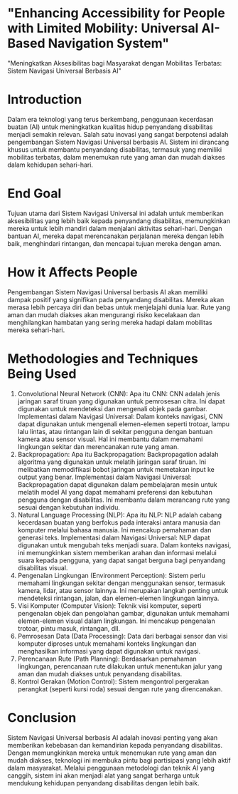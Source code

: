 # "Enhancing Accessibility for People with Limited Mobility: Universal AI-Based Navigation System"
"Meningkatkan Aksesibilitas bagi Masyarakat dengan Mobilitas Terbatas: Sistem Navigasi Universal Berbasis AI"

# Introduction
Dalam era teknologi yang terus berkembang, penggunaan kecerdasan buatan (AI) untuk meningkatkan kualitas hidup penyandang disabilitas menjadi semakin relevan. Salah satu inovasi yang sangat berpotensi adalah pengembangan Sistem Navigasi Universal berbasis AI. Sistem ini dirancang khusus untuk membantu penyandang disabilitas, termasuk yang memiliki mobilitas terbatas, dalam menemukan rute yang aman dan mudah diakses dalam kehidupan sehari-hari.

# End Goal
Tujuan utama dari Sistem Navigasi Universal ini adalah untuk memberikan aksesibilitas yang lebih baik kepada penyandang disabilitas, memungkinkan mereka untuk lebih mandiri dalam menjalani aktivitas sehari-hari. Dengan bantuan AI, mereka dapat merencanakan perjalanan mereka dengan lebih baik, menghindari rintangan, dan mencapai tujuan mereka dengan aman.

# How it Affects People
Pengembangan Sistem Navigasi Universal berbasis AI akan memiliki dampak positif yang signifikan pada penyandang disabilitas. Mereka akan merasa lebih percaya diri dan bebas untuk menjelajahi dunia luar. Rute yang aman dan mudah diakses akan mengurangi risiko kecelakaan dan menghilangkan hambatan yang sering mereka hadapi dalam mobilitas mereka sehari-hari.

# Methodologies and Techniques Being Used
1. Convolutional Neural Network (CNN):
Apa itu CNN: CNN adalah jenis jaringan saraf tiruan yang digunakan untuk pemrosesan citra. Ini dapat digunakan untuk mendeteksi dan mengenali objek pada gambar.
Implementasi dalam Navigasi Universal: Dalam konteks navigasi, CNN dapat digunakan untuk mengenali elemen-elemen seperti trotoar, lampu lalu lintas, atau rintangan lain di sekitar pengguna dengan bantuan kamera atau sensor visual. Hal ini membantu dalam memahami lingkungan sekitar dan merencanakan rute yang aman.
3. Backpropagation:
Apa itu Backpropagation: Backpropagation adalah algoritma yang digunakan untuk melatih jaringan saraf tiruan. Ini melibatkan memodifikasi bobot jaringan untuk memetakan input ke output yang benar.
Implementasi dalam Navigasi Universal: Backpropagation dapat digunakan dalam pembelajaran mesin untuk melatih model AI yang dapat memahami preferensi dan kebutuhan pengguna dengan disabilitas. Ini membantu dalam merancang rute yang sesuai dengan kebutuhan individu.
4. Natural Language Processing (NLP):
Apa itu NLP: NLP adalah cabang kecerdasan buatan yang berfokus pada interaksi antara manusia dan komputer melalui bahasa manusia. Ini mencakup pemahaman dan generasi teks.
Implementasi dalam Navigasi Universal: NLP dapat digunakan untuk mengubah teks menjadi suara. Dalam konteks navigasi, ini memungkinkan sistem memberikan arahan dan informasi melalui suara kepada pengguna, yang dapat sangat berguna bagi penyandang disabilitas visual.
5. Pengenalan Lingkungan (Environment Perception): Sistem perlu memahami lingkungan sekitar dengan menggunakan sensor, termasuk kamera, lidar, atau sensor lainnya. Ini merupakan langkah penting untuk mendeteksi rintangan, jalan, dan elemen-elemen lingkungan lainnya.
6. Visi Komputer (Computer Vision): Teknik visi komputer, seperti pengenalan objek dan pengolahan gambar, digunakan untuk memahami elemen-elemen visual dalam lingkungan. Ini mencakup pengenalan trotoar, pintu masuk, rintangan, dll.
7. Pemrosesan Data (Data Processing): Data dari berbagai sensor dan visi komputer diproses untuk memahami konteks lingkungan dan menghasilkan informasi yang dapat digunakan untuk navigasi.
8. Perencanaan Rute (Path Planning): Berdasarkan pemahaman lingkungan, perencanaan rute dilakukan untuk menentukan jalur yang aman dan mudah diakses untuk penyandang disabilitas.
9. Kontrol Gerakan (Motion Control): Sistem mengontrol pergerakan perangkat (seperti kursi roda) sesuai dengan rute yang direncanakan.

# Conclusion
Sistem Navigasi Universal berbasis AI adalah inovasi penting yang akan memberikan kebebasan dan kemandirian kepada penyandang disabilitas. Dengan memungkinkan mereka untuk menemukan rute yang aman dan mudah diakses, teknologi ini membuka pintu bagi partisipasi yang lebih aktif dalam masyarakat. Melalui penggunaan metodologi dan teknik AI yang canggih, sistem ini akan menjadi alat yang sangat berharga untuk mendukung kehidupan penyandang disabilitas dengan lebih baik.
